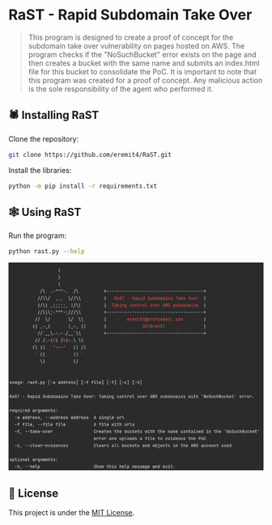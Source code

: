 #  RaST - Rapid Subdomain Take Over

> This program is designed to create a proof of concept for the subdomain take over vulnerability on pages hosted on AWS. The program checks if the "NoSuchBucket" error exists on the page and then creates a bucket with the same name and submits an index.html file for this bucket to consolidate the PoC.
> It is important to note that this program was created for a proof of concept. Any malicious action is the sole responsibility of the agent who performed it.

## 🕷️ Installing RaST

Clone the repository:

```bash
git clone https://github.com/eremit4/RaST.git
```

Install the libraries:

```bash
python -m pip install -r requirements.txt
```

## 🕸️ Using RaST

Run the program:

```bash
python rast.py --help
```
![](./configs/rast_help.png)

## 📝 License

This project is under the [MIT License](LICENSE).
